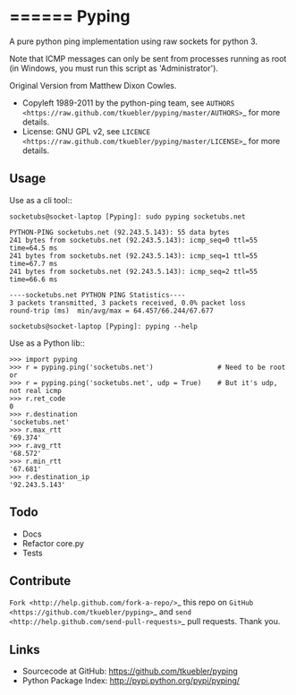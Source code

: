 ======
Pyping
======

A pure python ping implementation using raw sockets for python 3.

Note that ICMP messages can only be sent from processes running as root
(in Windows, you must run this script as 'Administrator').

Original Version from Matthew Dixon Cowles.
  
* Copyleft 1989-2011 by the python-ping team, see `AUTHORS <https://raw.github.com/tkuebler/pyping/master/AUTHORS>`_ for more details.
* License: GNU GPL v2, see `LICENCE <https://raw.github.com/tkuebler/pyping/master/LICENSE>`_ for more details.

Usage
-----
Use as a cli tool::

    socketubs@socket-laptop [Pyping]: sudo pyping socketubs.net

    PYTHON-PING socketubs.net (92.243.5.143): 55 data bytes
    241 bytes from socketubs.net (92.243.5.143): icmp_seq=0 ttl=55 time=64.5 ms
    241 bytes from socketubs.net (92.243.5.143): icmp_seq=1 ttl=55 time=67.7 ms
    241 bytes from socketubs.net (92.243.5.143): icmp_seq=2 ttl=55 time=66.6 ms

    ----socketubs.net PYTHON PING Statistics----
    3 packets transmitted, 3 packets received, 0.0% packet loss
    round-trip (ms)  min/avg/max = 64.457/66.244/67.677

    socketubs@socket-laptop [Pyping]: pyping --help

Use as a Python lib::

    >>> import pyping
    >>> r = pyping.ping('socketubs.net')                # Need to be root or
    >>> r = pyping.ping('socketubs.net', udp = True)    # But it's udp, not real icmp
    >>> r.ret_code
    0
    >>> r.destination
    'socketubs.net'
    >>> r.max_rtt
    '69.374'
    >>> r.avg_rtt
    '68.572'
    >>> r.min_rtt
    '67.681'
    >>> r.destination_ip
    '92.243.5.143'

Todo
----

- Docs
- Refactor core.py
- Tests

Contribute
----------

`Fork <http://help.github.com/fork-a-repo/>`_ this repo on `GitHub <https://github.com/tkuebler/pyping>`_ and `send <http://help.github.com/send-pull-requests>`_ pull requests. Thank you.

Links
-----

 - Sourcecode at GitHub: https://github.com/tkuebler/pyping
 - Python Package Index: http://pypi.python.org/pypi/pyping/
